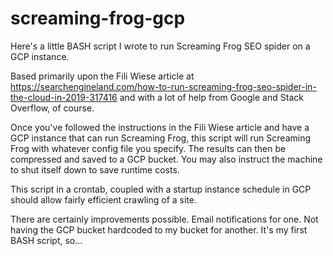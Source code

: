 # screaming-frog-gcp
Here's a little BASH script I wrote to run Screaming Frog SEO spider on a GCP instance.

Based primarily upon the Fili Wiese article at https://searchengineland.com/how-to-run-screaming-frog-seo-spider-in-the-cloud-in-2019-317416 and with a lot of help from Google and Stack Overflow, of course.

Once you've followed the instructions in the Fili Wiese article and have a GCP instance that can run Screaming Frog, this script will run Screaming Frog with whatever config file you specify.  The results can then be compressed and saved to a GCP bucket.  You may also instruct the machine to shut itself down to save runtime costs.

This script in a crontab, coupled with a startup instance schedule in GCP should allow fairly efficient crawling of a site.

There are certainly improvements possible.  Email notifications for one.  Not having the GCP bucket hardcoded to my bucket for another.  It's my first BASH script, so...
